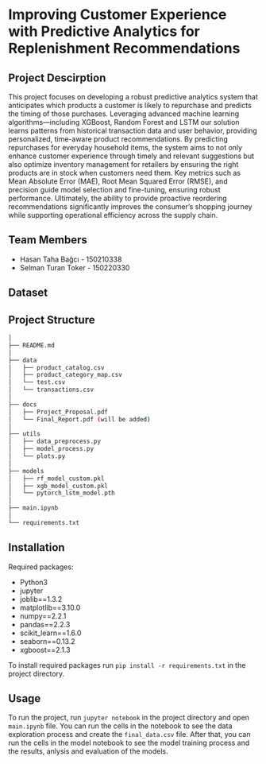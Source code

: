 # Improving Customer Experience with Predictive Analytics for Replenishment Recommendations

## Project Descirption
This project focuses on developing a robust predictive analytics system that anticipates which products a customer is likely to repurchase and predicts the timing of those purchases. Leveraging advanced machine learning algorithms—including XGBoost, Random Forest and LSTM our solution learns patterns from historical transaction data and user behavior, providing personalized, time-aware product recommendations. By predicting repurchases for everyday household items, the system aims to not only enhance customer experience through timely and relevant suggestions but also optimize inventory management for retailers by ensuring the right products are in stock when customers need them. Key metrics such as Mean Absolute Error (MAE), Root Mean Squared Error (RMSE), and precision guide model selection and fine-tuning, ensuring robust performance. Ultimately, the ability to provide proactive reordering recommendations significantly improves the consumer’s shopping journey while supporting operational efficiency across the supply chain.

## Team Members
- Hasan Taha Bağcı - 150210338
- Selman Turan Toker - 150220330

## Dataset


## Project Structure
```bash
│
├── README.md
│
├── data
│   ├── product_catalog.csv
│   ├── product_category_map.csv
│   └── test.csv
│   └── transactions.csv
│
├── docs
│   ├── Project_Proposal.pdf
│   └── Final_Report.pdf (will be added)
│
├── utils
│   ├── data_preprocess.py
│   ├── model_process.py
│   └── plots.py
│    
├── models
│   ├── rf_model_custom.pkl
│   ├── xgb_model_custom.pkl
│   └── pytorch_lstm_model.pth
│
├── main.ipynb
│
└── requirements.txt
```

## Installation
Required packages:
- Python3
- jupyter
- joblib==1.3.2
- matplotlib==3.10.0
- numpy==2.2.1
- pandas==2.2.3
- scikit_learn==1.6.0
- seaborn==0.13.2
- xgboost==2.1.3

To install required packages run `pip install -r requirements.txt` in the project directory.

## Usage
To run the project, run `jupyter notebook` in the project directory and open `main.ipynb` file.
You can run the cells in the notebook to see the data exploration process and create the `final_data.csv` file. 
After that, you can run the cells in the model notebook to see the model training process and the results, anlysis and evaluation of the models.